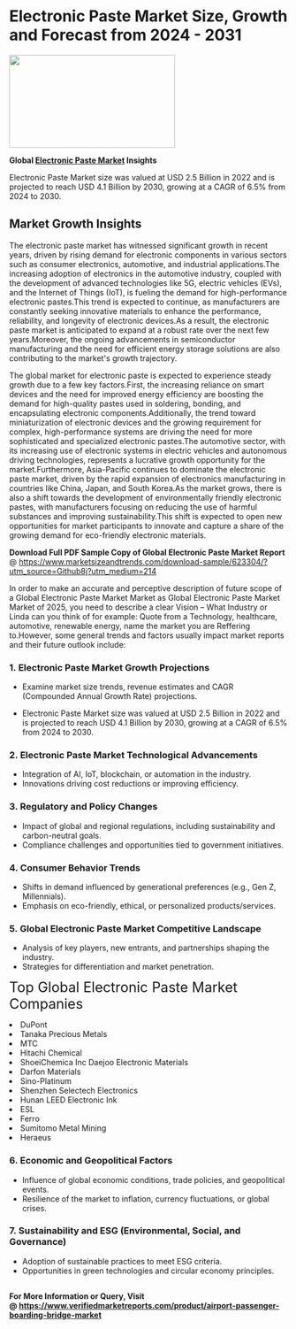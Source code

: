 <H1>Electronic Paste Market Size, Growth and Forecast from 2024 - 2031</H1><img class="aligncenter size-medium wp-image-584254" src="https://thirdeyenews.in/wp-content/uploads/2024/09/Global-Market-Research-300x168.jpeg" alt="" width="300" height="168" /><p><strong>Global&nbsp;<a href="https://www.marketsizeandtrends.com/download-sample/623304/?utm_source=Github8j?utm_medium=214">Electronic Paste Market</a> Insights</strong></p><p>Electronic Paste Market size was valued at USD 2.5 Billion in 2022 and is projected to reach USD 4.1 Billion by 2030, growing at a CAGR of 6.5% from 2024 to 2030.</p><p><h2>Market Growth Insights</h2> <p>The electronic paste market has witnessed significant growth in recent years, driven by rising demand for electronic components in various sectors such as consumer electronics, automotive, and industrial applications.The increasing adoption of electronics in the automotive industry, coupled with the development of advanced technologies like 5G, electric vehicles (EVs), and the Internet of Things (IoT), is fueling the demand for high-performance electronic pastes.This trend is expected to continue, as manufacturers are constantly seeking innovative materials to enhance the performance, reliability, and longevity of electronic devices.As a result, the electronic paste market is anticipated to expand at a robust rate over the next few years.Moreover, the ongoing advancements in semiconductor manufacturing and the need for efficient energy storage solutions are also contributing to the market's growth trajectory.</p> <p>The global market for electronic paste is expected to experience steady growth due to a few key factors.First, the increasing reliance on smart devices and the need for improved energy efficiency are boosting the demand for high-quality pastes used in soldering, bonding, and encapsulating electronic components.Additionally, the trend toward miniaturization of electronic devices and the growing requirement for complex, high-performance systems are driving the need for more sophisticated and specialized electronic pastes.The automotive sector, with its increasing use of electronic systems in electric vehicles and autonomous driving technologies, represents a lucrative growth opportunity for the market.Furthermore, Asia-Pacific continues to dominate the electronic paste market, driven by the rapid expansion of electronics manufacturing in countries like China, Japan, and South Korea.As the market grows, there is also a shift towards the development of environmentally friendly electronic pastes, with manufacturers focusing on reducing the use of harmful substances and improving sustainability.This shift is expected to open new opportunities for market participants to innovate and capture a share of the growing demand for eco-friendly electronic materials.<p><span class=""><strong>Download Full PDF Sample Copy of Global Electronic Paste Market Report</strong> @ <a href="https://www.marketsizeandtrends.com/download-sample/623304/?utm_source=Github8j?utm_medium=214" target="_blank">https://www.marketsizeandtrends.com/download-sample/623304/?utm_source=Github8j?utm_medium=214</a></span></p><p>In order to make an accurate and perceptive description of future scope of a Global&nbsp;Electronic Paste Market Market as Global&nbsp;Electronic Paste Market Market of 2025, you need to describe a clear Vision &ndash; What Industry or Linda can you think of for example: Quote from a Technology, healthcare, automotive, renewable energy, name the market you are Reffering to.However, some general trends and factors usually impact market reports and their future outlook include:</p><h3>1.&nbsp;<strong>Electronic Paste Market Growth Projections</strong></h3><ul><li>Examine market size trends, revenue estimates and CAGR (Compounded Annual Growth Rate) projections.</li><li><p>Electronic Paste Market size was valued at USD 2.5 Billion in 2022 and is projected to reach USD 4.1 Billion by 2030, growing at a CAGR of 6.5% from 2024 to 2030.</p></li></ul><h3>2.&nbsp;<strong>Electronic Paste Market Technological Advancements</strong></h3><ul><li>Integration of AI, IoT, blockchain, or automation in the industry.</li><li>Innovations driving cost reductions or improving efficiency.</li></ul><h3>3.&nbsp;<strong>Regulatory and Policy Changes</strong></h3><ul><li>Impact of global and regional regulations, including sustainability and carbon-neutral goals.</li><li>Compliance challenges and opportunities tied to government initiatives.</li></ul><h3>4.&nbsp;<strong>Consumer Behavior Trends</strong></h3><ul><li>Shifts in demand influenced by generational preferences (e.g., Gen Z, Millennials).</li><li>Emphasis on eco-friendly, ethical, or personalized products/services.</li></ul><h3>5.&nbsp;<strong>Global Electronic Paste Market Competitive Landscape</strong></h3><ul><li>Analysis of key players, new entrants, and partnerships shaping the industry.</li><li>Strategies for differentiation and market penetration.</li></ul><p data-pm-slice="1 1 []"><span style="color: inherit; font-family: inherit; font-size: 25px;">Top Global Electronic Paste Market Companies</span></p><div class="" data-test-id=""><p><li>DuPont</li><li> Tanaka Precious Metals</li><li> MTC</li><li> Hitachi Chemical</li><li> ShoeiChemica Inc Daejoo Electronic Materials</li><li> Darfon Materials</li><li> Sino-Platinum</li><li> Shenzhen Selectech Electronics</li><li> Hunan LEED Electronic Ink</li><li> ESL</li><li> Ferro</li><li> Sumitomo Metal Mining</li><li> Heraeus</li></p></div><h3>6.&nbsp;<strong>Economic and Geopolitical Factors</strong></h3><ul><li>Influence of global economic conditions, trade policies, and geopolitical events.</li><li>Resilience of the market to inflation, currency fluctuations, or global crises.</li></ul><h3>7.&nbsp;<strong>Sustainability and ESG (Environmental, Social, and Governance)</strong></h3><ul><li>Adoption of sustainable practices to meet ESG criteria.</li><li>Opportunities in green technologies and circular economy principles.</li></ul><h2><strong style="font-size: 14px;">For More Information or Query, Visit @&nbsp;</strong><a style="background-color: #ffffff; font-size: 14px;" href="https://www.marketsizeandtrends.com/report/electronic-paste-market/" target="_blank">https://www.verifiedmarketreports.com/product/airport-passenger-boarding-bridge-market</a></h2>